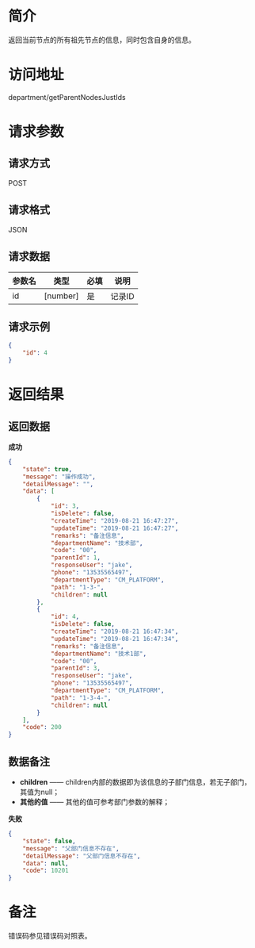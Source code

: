 # 简介
返回当前节点的所有祖先节点的信息，同时包含自身的信息。

# 访问地址
department/getParentNodesJustIds

# 请求参数

## 请求方式
POST

## 请求格式
JSON

## 请求数据
|参数名|类型|必填|说明|
|-|-|-|-|
|id|[number]|是|记录ID|

## 请求示例
```json
{
	"id": 4
}
```

# 返回结果
## 返回数据
**成功**
```json
{
    "state": true,
    "message": "操作成功",
    "detailMessage": "",
    "data": [
        {
            "id": 3,
            "isDelete": false,
            "createTime": "2019-08-21 16:47:27",
            "updateTime": "2019-08-21 16:47:27",
            "remarks": "备注信息",
            "departmentName": "技术部",
            "code": "00",
            "parentId": 1,
            "responseUser": "jake",
            "phone": "13535565497",
            "departmentType": "CM_PLATFORM",
            "path": "1-3-",
            "children": null
        },
        {
            "id": 4,
            "isDelete": false,
            "createTime": "2019-08-21 16:47:34",
            "updateTime": "2019-08-21 16:47:34",
            "remarks": "备注信息",
            "departmentName": "技术1部",
            "code": "00",
            "parentId": 3,
            "responseUser": "jake",
            "phone": "13535565497",
            "departmentType": "CM_PLATFORM",
            "path": "1-3-4-",
            "children": null
        }
    ],
    "code": 200
}
```
## 数据备注
* **children** —— children内部的数据即为该信息的子部门信息，若无子部门，其值为null；
* **其他的值** —— 其他的值可参考部门参数的解释；

**失败**
```json
{
    "state": false,
    "message": "父部门信息不存在",
    "detailMessage": "父部门信息不存在",
    "data": null,
    "code": 10201
}
```



# 备注
错误码参见错误码对照表。
